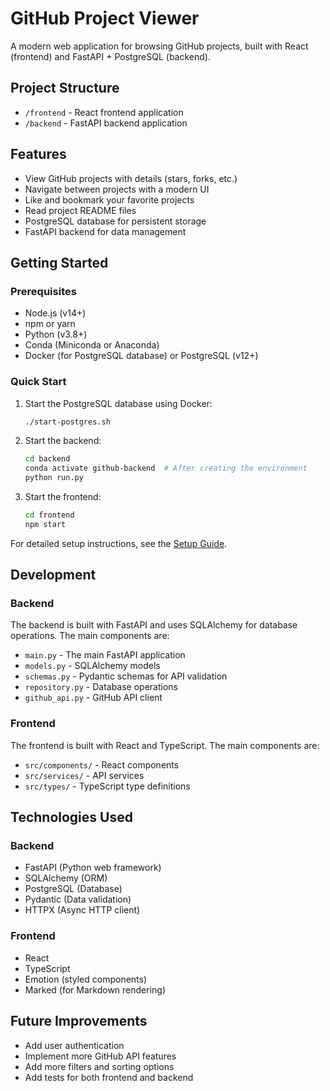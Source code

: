 # GitHub Project Viewer

A modern web application for browsing GitHub projects, built with React (frontend) and FastAPI + PostgreSQL (backend).

## Project Structure

- `/frontend` - React frontend application
- `/backend` - FastAPI backend application

## Features

- View GitHub projects with details (stars, forks, etc.)
- Navigate between projects with a modern UI
- Like and bookmark your favorite projects
- Read project README files
- PostgreSQL database for persistent storage
- FastAPI backend for data management

## Getting Started

### Prerequisites

- Node.js (v14+)
- npm or yarn
- Python (v3.8+)
- Conda (Miniconda or Anaconda)
- Docker (for PostgreSQL database) or PostgreSQL (v12+)

### Quick Start

1. Start the PostgreSQL database using Docker:
   ```bash
   ./start-postgres.sh
   ```

2. Start the backend:
   ```bash
   cd backend
   conda activate github-backend  # After creating the environment
   python run.py
   ```

3. Start the frontend:
   ```bash
   cd frontend
   npm start
   ```

For detailed setup instructions, see the [Setup Guide](SETUP.md).

## Development

### Backend

The backend is built with FastAPI and uses SQLAlchemy for database operations. The main components are:

- `main.py` - The main FastAPI application
- `models.py` - SQLAlchemy models
- `schemas.py` - Pydantic schemas for API validation
- `repository.py` - Database operations
- `github_api.py` - GitHub API client

### Frontend

The frontend is built with React and TypeScript. The main components are:

- `src/components/` - React components
- `src/services/` - API services
- `src/types/` - TypeScript type definitions

## Technologies Used

### Backend
- FastAPI (Python web framework)
- SQLAlchemy (ORM)
- PostgreSQL (Database)
- Pydantic (Data validation)
- HTTPX (Async HTTP client)

### Frontend
- React
- TypeScript
- Emotion (styled components)
- Marked (for Markdown rendering)

## Future Improvements

- Add user authentication
- Implement more GitHub API features
- Add more filters and sorting options
- Add tests for both frontend and backend
